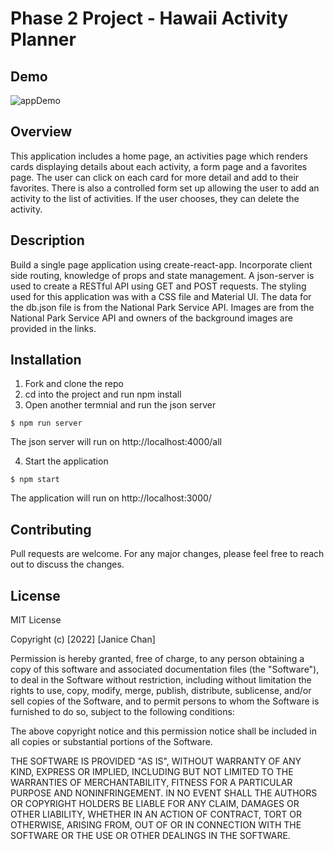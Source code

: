 # Phase 2 Project - Hawaii Activity Planner

## Demo
![appDemo](demo/demo.gif)

## Overview
This application includes a home page, an activities page which renders cards displaying details about each activity, a form page and a favorites page. The user can click on each card for more detail and add to their favorites. There is also a controlled form set up allowing the user to add an activity to the list of activities. If the user chooses, they can delete the activity. 

## Description
Build a single page application using create-react-app. Incorporate client side routing, knowledge of props and state management. A json-server is used to create a RESTful API using GET and POST requests. The styling used for this application was with a CSS file and Material UI. The data for the db.json file is from the National Park Service API. Images are from the National Park Service API and owners of the background images are provided in the links.

## Installation
1. Fork and clone the repo
2. cd into the project and run npm install
3. Open another termnial and run the json server 
```console 
$ npm run server
```
The json server will run on http://localhost:4000/all

4. Start the application 
```console 
$ npm start
````
The application will run on http://localhost:3000/

## Contributing
Pull requests are welcome. For any major changes, please feel free to reach out to discuss the changes. 

## License
MIT License

Copyright (c) [2022] [Janice Chan]

Permission is hereby granted, free of charge, to any person obtaining a copy of this software and associated documentation files (the "Software"), to deal in the Software without restriction, including without limitation the rights to use, copy, modify, merge, publish, distribute, sublicense, and/or sell copies of the Software, and to permit persons to whom the Software is furnished to do so, subject to the following conditions:

The above copyright notice and this permission notice shall be included in all copies or substantial portions of the Software.

THE SOFTWARE IS PROVIDED "AS IS", WITHOUT WARRANTY OF ANY KIND, EXPRESS OR IMPLIED, INCLUDING BUT NOT LIMITED TO THE WARRANTIES OF MERCHANTABILITY, FITNESS FOR A PARTICULAR PURPOSE AND NONINFRINGEMENT. IN NO EVENT SHALL THE AUTHORS OR COPYRIGHT HOLDERS BE LIABLE FOR ANY CLAIM, DAMAGES OR OTHER LIABILITY, WHETHER IN AN ACTION OF CONTRACT, TORT OR OTHERWISE, ARISING FROM, OUT OF OR IN CONNECTION WITH THE SOFTWARE OR THE USE OR OTHER DEALINGS IN THE SOFTWARE.
